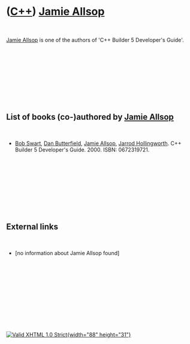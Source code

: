 



 

 

 

 

 

([C++](Cpp.htm)) [Jamie Allsop](CppJamieAllsop.htm)
===================================================

 

[Jamie Allsop](CppJamieAllsop.htm) is one of the authors of 'C++ Builder
5 Developer's Guide'.

 

 

 

 

 

List of books (co-)authored by [Jamie Allsop](CppJamieAllsop.htm)
-----------------------------------------------------------------

 

-   [Bob Swart](CppBobSwart.htm), [Dan
    Butterfield](CppDanButterfield.htm), [Jamie
    Allsop](CppJamieAllsop.htm), [Jarrod
    Hollingworth](CppJarrodHollingworth.htm). C++ Builder 5
    Developer's Guide. 2000. ISBN: 0672319721.

 

 

 

 

 

External links
--------------

 

-   \[no information about Jamie Allsop found\]

 

 

 

 

 





 

[![Valid XHTML 1.0 Strict](valid-xhtml10.png){width="88"
height="31"}](http://validator.w3.org/check?uri=referer)
